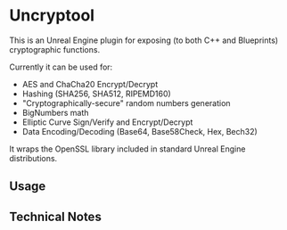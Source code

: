 # Uncryptool

This is an Unreal Engine plugin for exposing (to both C++ and Blueprints) cryptographic functions.

Currently it can be used for:

* AES and ChaCha20 Encrypt/Decrypt
* Hashing (SHA256, SHA512, RIPEMD160)
* "Cryptographically-secure" random numbers generation
* BigNumbers math
* Elliptic Curve Sign/Verify and Encrypt/Decrypt
* Data Encoding/Decoding (Base64, Base58Check, Hex, Bech32)

It wraps the OpenSSL library included in standard Unreal Engine distributions.

## Usage

## Technical Notes
